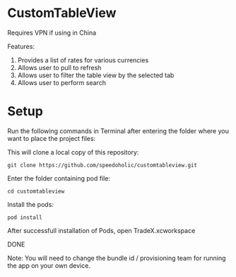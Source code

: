 # CustomTableView

Requires VPN if using in China

Features:
1) Provides a list of rates for various currencies
2) Allows user to pull to refresh
3) Allows user to filter the table view by the selected tab
4) Allows user to perform search

# Setup

Run the following commands in Terminal after entering the folder where you want to place the project files:

This will clone a local copy of this repository:

`git clone https://github.com/speedoholic/customtableview.git`

Enter the folder containing pod file:

`cd customtableview`

Install the pods:

`pod install`

After successfull installation of Pods, open TradeX.xcworkspace

DONE

Note: You will need to change the bundle id / provisioning team for running the app on your own device.
